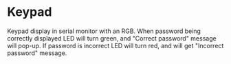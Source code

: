 # Keypad
Keypad display in serial monitor with an RGB. When password being correctly displayed LED will turn green, and "Correct 
password" message will pop-up. If password is incorrect LED will turn red, and will get "Incorrect password" message.
